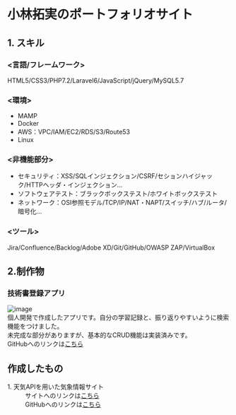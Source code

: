 # 小林拓実のポートフォリオサイト
## 1. スキル
### <言語/フレームワーク>
HTML5/CSS3/PHP7.2/Laravel6/JavaScript/jQuery/MySQL5.7
### <環境>
- MAMP
- Docker
- AWS：VPC/IAM/EC2/RDS/S3/Route53
- Linux

### <非機能部分>
- セキュリティ：XSS/SQLインジェクション/CSRF/セションハイジャック/HTTPヘッダ・インジェクション...
- ソフトウェアテスト：ブラックボックステスト/ホワイトボックステスト
- ネットワーク：OSI参照モデル/TCP/IP/NAT・NAPT/スイッチ/ハブ/ルータ/暗号化...
### <ツール>
Jira/Confluence/Backlog/Adobe XD/Git/GitHub/OWASP ZAP/VirtualBox

## 2.制作物
### 技術書登録アプリ
![image](https://user-images.githubusercontent.com/68890733/130907379-e0ef24a6-fc3b-41ce-be5c-b3a65f960f03.png)<br>
個人開発で作成したアプリです。自分の学習記録と、振り返りやすいように検索機能をつけました。<br>
未完成な部分がありますが、基本的なCRUD機能は実装済みです。<br>
GitHubへのリンクは[こちら](https://github.com/takumi98/EngineerBookshelf)<br>

## 作成したもの
<dl>
  <dt>1. 天気APIを用いた気象情報サイト</dt>
  <dd>サイトへのリンクは<a href="https://takumi98.github.io/quelcode-js/js-weather/index.html">こちら</a></br>
      GitHubへのリンクは<a href="https://github.com/takumi98/quelcode-js/tree/feature/js-challenge1">こちら</a>
  </dd>
</dl>
